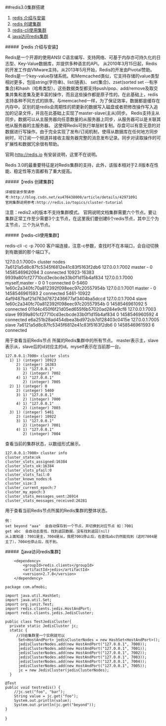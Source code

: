 ##redis3.0集群搭建



1. <a href="#redis 介绍与安装">redis 介绍与安装</a>
2. <a href="#redis 创建集群">redis 创建集群</a>
3. <a href="#redis-cli使用集群">redis-cli使用集群</a>
4. <a href="#java访问redis集群">java访问redis集群</a>


#####【<a name="redis 介绍与安装" id="redis 介绍与安装" ><font color=black>redis 介绍与安装</font></a>】

  Redis是一个开源的使用ANSI C语言编写、支持网络、可基于内存亦可持久化的日志型、Key-Value数据库，并提供多种语言的API。
从2010年3月15日起，Redis的开发工作由VMware主持。从2013年5月开始，Redis的开发由Pivotal赞助。
  Redis是一个key-value存储系统。和Memcached类似，它支持存储的value类型相对更多，包括string(字符串)、list(链表)、
set(集合)、zset(sorted set --有序集合)和hash（哈希类型）。这些数据类型都支持push/pop、add/remove及取交集并集和差集及更丰富的操作，而且这些操作都是原子性的。在此基础上，redis支持各种不同方式的排序。与memcached一样，为了保证效率，数据都是缓存在内存中。区别的是redis会周期性的把更新的数据写入磁盘或者把修改操作写入追加的记录文件，并且在此基础上实现了master-slave(主从)同步。
  Redis支持主从同步。数据可以从主服务器向任意数量的从服务器上同步，从服务器可以是关联其他从服务器的主服务器。
这使得Redis可执行单层树复制。存盘可以有意无意的对数据进行写操作。由于完全实现了发布/订阅机制，使得从数据库在任何地方同步树时，可订阅一个频道并接收主服务器完整的消息发布记录。同步对读取操作的可扩展性和数据冗余很有帮助。
    
  官网:http://redis.io 有安装说明，这里不在说明。
    
  Redis 3.0的最重要特征是对Redis集群的支持，此外，该版本相对于2.8版本在性能、稳定性等方面都有了重大提高。


#####【<a name="redis 创建集群" id="redis 创建集群"><font color=black>redis 创建集群</font></a>】   

    详细安装步聚请参考:http://blog.csdn.net/xu470438000/article/details/42971091
    官网集群说明参考:http://redis.io/topics/cluster-tutorial

注意：redis2.x的版本不支持集群模式。
   官网说明文档集群需要六个节点。要让集群正常工作至少需要3个主节点，在这里我们要创建6个redis节点，其中三个为主节点，三个为从节点。


#####【<a name="redis-cli使用集群" id="redis-cli使用集群"><font color=black>redis-cli使用集群</font></a>】

redis-cli -c -p 7000  客户端连接，注意-c参数，查找时不在本端口，会自动切换到有数据的那个端口下。

127.0.0.1:7000> cluster nodes       
     7a6121a5d8c87fc5345f6812e41c83f5163f2db6 127.0.0.1:7002 master - 0 1458546962094 3 connected 10923-16383
    9939a801cf27710cd3ecbcde33b0f1d15b4af834 127.0.0.1:7000 myself,master - 0 0 1 connected 0-5460
    1e60c2a340fc70a812392f098eec97c20557954b 127.0.0.1:7001 master - 0 1458546961593 2 connected 5461-10922
    4af9487baf21d763d7872436677af3404ba5dccd 127.0.0.1:7004 slave 1e60c2a340fc70a812392f098eec97c20557954b 0 1458546961092 5 connected
    011d4c450f6f21d05ed655f6b57020ad284e9cf8 127.0.0.1:7003 slave 9939a801cf27710cd3ecbcde33b0f1d15b4af834 0 1458546960592 4 connected
    e6a251b28ad454dbea3bd972cb7d128403c0415e 127.0.0.1:7005 slave 7a6121a5d8c87fc5345f6812e41c83f5163f2db6 0 1458546961593 6 connected

  用于查看当前Redis节点 所属的Redis集群中的所有节点。
  master表示主，slave表示从，slave后的id对应主的id。myself表示在当前那一台。
  
    127.0.0.1:7000> cluster slots
      1) 1) (integer) 10923
         2) (integer) 16383
         3) 1) "127.0.0.1"
            2) (integer) 7002
         4) 1) "127.0.0.1"
            2) (integer) 7005
      2) 1) (integer) 0
         2) (integer) 5460
         3) 1) "127.0.0.1"
            2) (integer) 7000
         4) 1) "127.0.0.1"
            2) (integer) 7003
      3) 1) (integer) 5461
         2) (integer) 10922
         3) 1) "127.0.0.1"
            2) (integer) 7001
         4) 1) "127.0.0.1"
            2) (integer) 7004

  查看当前的集群状态，以数组形式展示。
  
    127.0.0.1:7000> cluster info
    cluster_state:ok
    cluster_slots_assigned:16384
    cluster_slots_ok:16384
    cluster_slots_pfail:0
    cluster_slots_fail:0
    cluster_known_nodes:6
    cluster_size:3
    cluster_current_epoch:7
    cluster_my_epoch:3
    cluster_stats_messages_sent:26914
    cluster_stats_messages_received:26281
  
   用于查看当前Redis节点所属的Redis集群的整体状态。

    例：
    set beyond "aaa"  会自动保存到一个节点，并切换到对应节点 如：7001
    get abc  会自动去查找，找到返回数据，没有找到返回(nil) 
    从上面知道：7001是主，7004是从，我把7001停止后，在查找abc仍然能找到（这时7004是主了），7004也停止后，找不到。

  
#####【<a name="java访问redis集群" id="java访问redis集群"><font color=black>java访问redis集群</font></a>】

        <dependency>
			<groupId>redis.clients</groupId>
			<artifactId>jedis</artifactId>
			<version>2.7.0</version>
		</dependency>
  
    package com.afmobi;

    import java.util.HashSet;
    import java.util.Set;
    import org.junit.Test;
    import redis.clients.jedis.HostAndPort;
    import redis.clients.jedis.JedisCluster;

    public class TestJedisCluster{
	  private static JedisCluster jc;  
	  static {  
	     //只给集群里一个实例就可以  
	      Set<HostAndPort> jedisClusterNodes = new HashSet<HostAndPort>();  
	      jedisClusterNodes.add(new HostAndPort("127.0.0.1", 7000));  
	      jedisClusterNodes.add(new HostAndPort("127.0.0.1", 7001));  
	      jedisClusterNodes.add(new HostAndPort("127.0.0.1", 7002));
	      jedisClusterNodes.add(new HostAndPort("127.0.0.1", 7003));  
	      jedisClusterNodes.add(new HostAndPort("127.0.0.1", 7004));  
	      jedisClusterNodes.add(new HostAndPort("127.0.0.1", 7005));
	      jc = new JedisCluster(jedisClusterNodes);  
	  }  
	
	@Test
	public void testredis() {
		//jc.set("foo", "bar");
		String value = jc.get("foo");
		System.out.println(value);
		System.out.println(jc.get("beyond"));
	}
	
}



